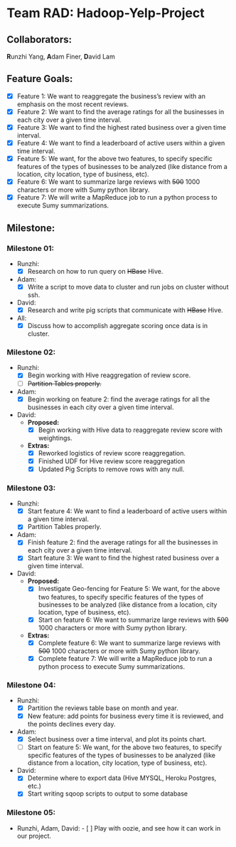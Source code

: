 # Team RAD: Hadoop-Yelp-Project
## Collaborators:
  **R**unzhi Yang, **A**dam Finer, **D**avid Lam

## Feature Goals:
  - [x] Feature 1: We want to reaggregate the business’s review with an emphasis on the most recent reviews.
  - [x] Feature 2: We want to find the average ratings for all the businesses in each city over a given time interval.
  - [x] Feature 3: We want to find the highest rated business over a given time interval.
  - [x] Feature 4: We want to find a leaderboard of active users within a given time interval.
  - [x] Feature 5: We want, for the above two features, to specify specific features of the types of businesses to be analyzed (like distance from a location, city location, type of business, etc).
  - [x] Feature 6: We want to summarize large reviews with ~~500~~ 1000 characters or more with Sumy python library.
  - [x] Feature 7: We will write a MapReduce job to run a python process to execute Sumy summarizations.

## Milestone:
### Milestone 01:
  - Runzhi:
    - [x] Research on how to run query on ~~HBase~~ Hive.
  - Adam:
    - [x] Write a script to move data to cluster and run jobs on cluster without ssh.
  - David:
    - [x] Research and write pig scripts that communicate with ~~HBase~~ Hive.
  - All:
    - [x] Discuss how to accomplish aggregate scoring once data is in cluster.

### Milestone 02:
  - Runzhi:
    - [x] Begin working with Hive reaggregation of review score.
    - [ ] ~~Partition Tables properly.~~
  - Adam:
    - [x] Begin working on feature 2: find the average ratings for all the businesses in each city over a given time interval.
  - David:
    - **Proposed:**
      - [x] Begin working with Hive data to reaggregate review score with weightings.
    - **Extras:**
      - [x] Reworked logistics of review score reaggregation.
      - [x] Finished UDF for Hive review score reaggregation
      - [x] Updated Pig Scripts to remove rows with any null.

### Milestone 03:
   - Runzhi:
     - [x] Start feature 4: We want to find a leaderboard of active users within a given time interval.
     - [x] Partition Tables properly.
   - Adam:
     - [x] Finish feature 2: find the average ratings for all the businesses in each city over a given time interval.
     - [x] Start feature 3: We want to find the highest rated business over a given time interval.
   - David:
     - **Proposed:**
       - [x] Investigate Geo-fencing for Feature 5: We want, for the above two features, to specify specific features of the types of businesses to be analyzed (like distance from a location, city location, type of business, etc).
       - [x] Start on feature 6: We want to summarize large reviews with ~~500~~ 1000 characters or more with Sumy python library.
     - **Extras:**
       - [x] Complete feature 6: We want to summarize large reviews with ~~500~~ 1000 characters or more with Sumy python library.
       - [x] Complete feature 7: We will write a MapReduce job to run a python process to execute Sumy summarizations.

### Milestone 04:
  - Runzhi:
    - [x] Partition the reviews table base on month and year.
    - [x] New feature: add points for business every time it is reviewed, and the points declines every day.
  - Adam:
    - [x] Select business over a time interval, and plot its points chart.
    - [ ] Start on feature 5: We want, for the above two features, to specify specific features of the types of businesses to be analyzed (like distance from a location, city location, type of business, etc).
  - David:
    - [x] Determine where to export data (Hive MYSQL, Heroku Postgres, etc.)
    - [x] Start writing sqoop scripts to output to some database
    
### Milestone 05:
   - Runzhi, Adam, David:
    - [ ] Play with oozie, and see how it can work in our project.
   
